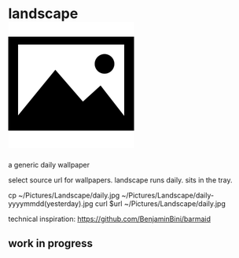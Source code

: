 # landscape<br/> ![logo](./assets/icons/icon-black.png) 

a generic daily wallpaper

select source url for wallpapers. landscape runs daily. sits in the tray.

cp ~/Pictures/Landscape/daily.jpg ~/Pictures/Landscape/daily-yyyymmdd(yesterday).jpg 
curl $url ~/Pictures/Landscape/daily.jpg


technical inspiration: https://github.com/BenjaminBini/barmaid


## work in progress
